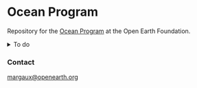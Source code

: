 # Ocean Program

Repository for the [Ocean Program](https://www.openearth.org/projects/ocean-program) at the Open Earth Foundation.


<details>
  <summary> To do</summary>
  
  ### Repository
  - [ ] we need to add a proper .gitignore
  - [ ] we need to add a proper license
</details>

### Contact
margaux@openearth.org
